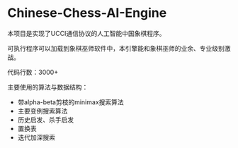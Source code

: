 # Chinese-Chess-AI-Engine

本项目是实现了UCCI通信协议的人工智能中国象棋程序。

可执行程序可以加载到象棋巫师软件中，本引擎能和象棋巫师的业余、专业级别激战。

代码行数：3000+

主要使用的算法与数据结构：

- 带alpha-beta剪枝的minimax搜索算法
- 主要变例搜索算法
- 历史启发、杀手启发
- 置换表
- 迭代加深搜索

